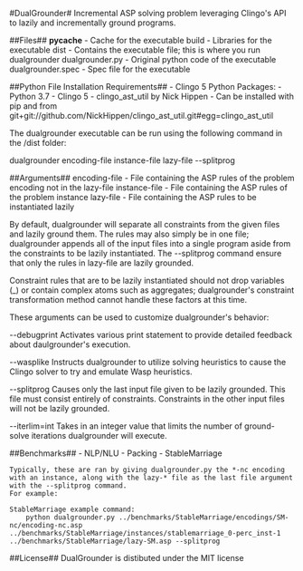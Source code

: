 #DualGrounder#
Incremental ASP solving problem leveraging Clingo's API to lazily and incrementally ground programs.

##Files##
	__pycache__ - Cache for the executable
	build - Libraries for the executable
	dist - Contains the executable file; this is where you run dualgrounder
	dualgrounder.py - Original python code of the executable
	dualgrounder.spec - Spec file for the executable

##Python File Installation Requirements##
	- Clingo 5
	Python Packages:
		- Python 3.7
		- Clingo 5
		- clingo_ast_util by Nick Hippen - Can be installed with pip and from git+git://github.com/NickHippen/clingo_ast_util.git#egg=clingo_ast_util	

The dualgrounder executable can be run using the following command in the /dist folder:

dualgrounder encoding-file instance-file lazy-file --splitprog

##Arguments##
	encoding-file - File containing the ASP rules of the problem encoding not in the lazy-file
	instance-file - File containing the ASP rules of the problem instance
	lazy-file - File containing the ASP rules to be instantiated lazily

By default, dualgrounder will separate all constraints from the given files and lazily ground them. 
The rules may also simply be in one file; dualgrounder appends all of the input files into a single program aside from the
constraints to be lazily instantiated. The --splitprog command ensure that only the rules in lazy-file are lazily grounded.

Constraint rules that are to be lazily instantiated should not drop variables (_) or contain complex atoms such as aggregates;
dualgrounder's constraint transformation method cannot handle these factors at this time.

These arguments can be used to customize dualgrounder's behavior:

--debugprint
	Activates various print statement to provide detailed feedback about daulgrounder's execution.

--wasplike
	Instructs dualgrounder to utilize solving heuristics to cause the Clingo solver to try and emulate Wasp heuristics.
	
--splitprog
	Causes only the last input file given to be lazily grounded. This file must consist entirely of constraints. 
	Constraints in the other input files will not be lazily grounded.

--iterlim=int
	Takes in an integer value that limits the number of ground-solve iterations dualgrounder will execute.

##Benchmarks##
	- NLP/NLU
	- Packing
	- StableMarriage
	
	Typically, these are ran by giving dualgrounder.py the *-nc encoding with an instance, along with the lazy-* file as the last file argument with the --splitprog command.
	For example:
		
	StableMarriage example command:
		python dualgrounder.py ../benchmarks/StableMarriage/encodings/SM-nc/encoding-nc.asp ../benchmarks/StableMarriage/instances/stablemarriage_0-perc_inst-1 ../benchmarks/StableMarriage/lazy-SM.asp --splitprog 

##License##
	DualGrounder is distibuted under the MIT license
		
